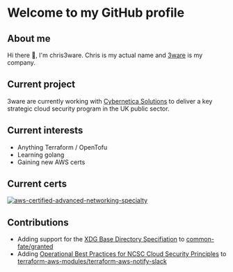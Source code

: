 # Welcome to my GitHub profile

## About me

Hi there 👋, I'm chris3ware. Chris is my actual name and [3ware](https://www.3ware.co.uk) is my company.

## Current project

3ware are currently working with [Cybernetica Solutions](https://www.cybernetica-solutions.co.uk/) to deliver a key strategic cloud security program in the UK public sector.

## Current interests

* Anything Terraform / OpenTofu
* Learning golang
* Gaining new AWS certs

## Current certs
[![aws-certified-advanced-networking-specialty](https://github.com/user-attachments/assets/b520ac8a-c430-427c-b8ad-50b4759d94c5)](https://www.credly.com/badges/74b96bf7-98bd-40d6-aff5-89d9dec04e1e/public_url)

## Contributions

* Adding support for the [XDG Base Directory Specifiation](https://wiki.archlinux.org/title/XDG_Base_Directory) to [common-fate/granted](https://github.com/common-fate/granted/releases/tag/v0.33.0)
* Adding [Operational Best Practices for NCSC Cloud Security Principles](https://docs.aws.amazon.com/config/latest/developerguide/operational-best-practices-for-ncsc.html) to [terraform-aws-modules/terraform-aws-notify-slack](https://github.com/terraform-aws-modules/terraform-aws-notify-slack/pull/179)
<!--
**chris3ware/chris3ware** is a ✨ _special_ ✨ repository because its `README.md` (this file) appears on your GitHub profile.

Here are some ideas to get you started:

- 🔭 I’m currently working on ...
- 🌱 I’m currently learning ...
- 👯 I’m looking to collaborate on ...
- 🤔 I’m looking for help with ...
- 💬 Ask me about ...
- 📫 How to reach me: ...
- 😄 Pronouns: ...
- ⚡ Fun fact: ...
-->
